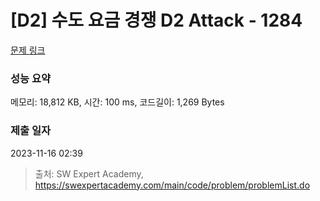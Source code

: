 # [D2] 수도 요금 경쟁 D2 Attack - 1284 

[문제 링크](https://swexpertacademy.com/main/code/problem/problemDetail.do?contestProbId=AV189xUaI8UCFAZN) 

### 성능 요약

메모리: 18,812 KB, 시간: 100 ms, 코드길이: 1,269 Bytes

### 제출 일자

2023-11-16 02:39



> 출처: SW Expert Academy, https://swexpertacademy.com/main/code/problem/problemList.do